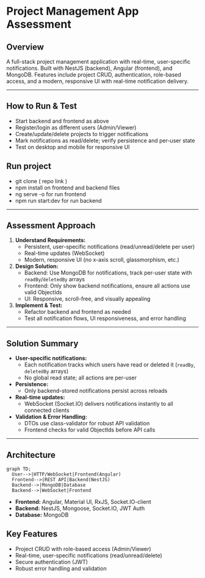 # Project Management App Assessment

## Overview
A full-stack project management application with real-time, user-specific notifications. Built with NestJS (backend), Angular (frontend), and MongoDB. Features include project CRUD, authentication, role-based access, and a modern, responsive UI with real-time notification delivery.

---

## How to Run & Test
- Start backend and frontend as above
- Register/login as different users (Admin/Viewer)
- Create/update/delete projects to trigger notifications
- Mark notifications as read/delete; verify persistence and per-user state
- Test on desktop and mobile for responsive UI

## Run project
- git clone ( repo link )
- npm install on frontend and backend files
- ng serve -o for run frontend
- npm run start:dev for run backend

---

## Assessment Approach
1. **Understand Requirements:**
   - Persistent, user-specific notifications (read/unread/delete per user)
   - Real-time updates (WebSocket)
   - Modern, responsive UI (no x-axis scroll, glassmorphism, etc.)
2. **Design Solution:**
   - Backend: Use MongoDB for notifications, track per-user state with `readBy`/`deletedBy` arrays
   - Frontend: Only show backend notifications, ensure all actions use valid ObjectIds
   - UI: Responsive, scroll-free, and visually appealing
3. **Implement & Test:**
   - Refactor backend and frontend as needed
   - Test all notification flows, UI responsiveness, and error handling

---

## Solution Summary
- **User-specific notifications:**
  - Each notification tracks which users have read or deleted it (`readBy`, `deletedBy` arrays)
  - No global read state; all actions are per-user
- **Persistence:**
  - Only backend-stored notifications persist across reloads
- **Real-time updates:**
  - WebSocket (Socket.IO) delivers notifications instantly to all connected clients
- **Validation & Error Handling:**
  - DTOs use class-validator for robust API validation
  - Frontend checks for valid ObjectIds before API calls

---

## Architecture
```mermaid
graph TD;
  User-->|HTTP/WebSocket|Frontend(Angular)
  Frontend-->|REST API|Backend(NestJS)
  Backend-->|MongoDB|Database
  Backend-->|WebSocket|Frontend
```
- **Frontend:** Angular, Material UI, RxJS, Socket.IO-client
- **Backend:** NestJS, Mongoose, Socket.IO, JWT Auth
- **Database:** MongoDB

## Key Features
- Project CRUD with role-based access (Admin/Viewer)
- Real-time, user-specific notifications (read/unread/delete)
- Secure authentication (JWT)
- Robust error handling and validation
